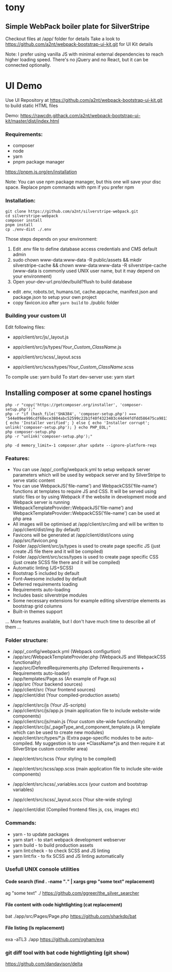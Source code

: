 # tony
## Simple WebPack boiler plate for SilverStripe

Checkout files at /app/ folder for details
Take a look to https://github.com/a2nt/webpack-bootstrap-ui-kit.git for UI Kit details

Note: I prefer using vanilla JS with minimal external dependencies to reach higher loading speed.
There's no jQuery and no React, but it can be connected optionally.

# UI Demo

Use UI Repository at https://github.com/a2nt/webpack-bootstrap-ui-kit.git to build static HTML files

Demo: https://rawcdn.githack.com/a2nt/webpack-bootstrap-ui-kit/master/dist/index.html

### Requirements:

-   composer
-   node
-   yarn
-   pnpm package manager

https://pnpm.js.org/en/installation

Note: You can use npm package manager, but this one will save your disc space. Replace pnpm commands with npm if you prefer npm

### Installation:

```
git clone https://github.com/a2nt/silverstripe-webpack.git
cd silverstripe-webpack
composer install
pnpm install
cp ./env-dist ./.env
```

Those steps depends on your environment:

1. Edit .env file to define database access credentials and CMS default admin
2. sudo chown www-data:www-data -R public/assets && mkdir silverstripe-cache && chown www-data:www-data -R silverstripe-cache (www-data is commonly used UNIX user name, but it may depend on your environment)
3. Open your-dev-url.pro/dev/build?flush to build database

-   edit .env, robots.txt, humans.txt, cache.appcache, manifest.json and package.json to setup your own project
-   copy favicon.ico after `yarn build` to ./public folder

### Building your custom UI

Edit following files:

-   app/client/src/js/\_layout.js
-   app/client/src/js/types/_Your_Custom_ClassName_.js

-   app/client/src/scss/\_layout.scss
-   app/client/src/scss/types/_Your_Custom_ClassName_.scss

To compile use: yarn build
To start dev-server use: yarn start

## Installing composer at some cpanel hostings

```
php -r "copy('https://getcomposer.org/installer', 'composer-setup.php');"
php -r "if (hash_file('SHA384', 'composer-setup.php') === '544e09ee996cdf60ece3804abc52599c22b1f40f4323403c44d44fdfdd586475ca9813a858088ffbc1f233e9b180f061') { echo 'Installer verified'; } else { echo 'Installer corrupt'; unlink('composer-setup.php'); } echo PHP_EOL;"
php composer-setup.php
php -r "unlink('composer-setup.php');"

php -d memory_limit=-1 composer.phar update --ignore-platform-reqs
```

### Features:

-   You can use /app/\_config/webpack.yml to setup webpack server parameters which will be used by webpack server and by SilverStripe to serve static content
-   You can use WebpackJS('file-name') and WebpackCSS('file-name') functions at templates to require JS and CSS. It will be served using static files or by using Webpack if the website in development mode and Webpack server is running
-   WebpackTemplateProvider::WebpackJS('file-name') and WebpackTemplateProvider::WebpackCSS('file-name') can be used at php area
-   All images will be optimised at /app/client/src/img and will be written to /app/client/dist/img (by default)
-   Favicons will be generated at /app/client/dist/icons using /app/src/favicon.png
-   Folder /app/client/src/js/types is used to create page specific JS (just create JS file there and it will be compiled)
-   Folder /app/clent/src/scss/types is used to create page specific CSS (just create SCSS file there and it will be compiled)
-   Automatic linting (JS+SCSS)
-   Bootstrap 5 included by default
-   Font-Awesome included by default
-   Deferred requirements loading
-   Requirements auto-loading
-   Includes basic silverstripe modules
-   Some necessary extensions for example editing silverstripe elements as bootstrap grid columns
-   Built-in themes support

... More features available, but I don't have much time to describe all of them ...

### Folder structure:

-   /app/\_config/webpack.yml (Webpack configurtion)
-   /app/src/WebpackTemplateProvider.php (WebpackJS and WebpackCSS functionality)
-   /app/src/DeferedRequirements.php (Deferred Requirements + Requirements auto-loader)
-   /app/templates/Page.ss (An example of Page.ss)
-   /app/src (Your backend sources)
-   /app/client/src (Your frontend sources)
-   /app/client/dist (Your compiled-production assets)

*   /app/client/src/js (Your JS-scripts)
*   /app/client/src/js/app.js (main application file to include website-wide components)
*   /app/client/src/js/main.js (Your custom site-wide functionality)
*   /app/client/src/js/\_pageType_and_component_template.js (A template which can be used to create new modules)
*   /app/client/src/types/*.js (Extra page-specific modules to be auto-compiled. My suggestion is to use *ClassName\*.js and then require it at SilverStripe custom controller area)

-   /app/clent/src/scss (Your styling to be compiled)
-   /app/clent/src/scss/app.scss (main application file to include site-wide components)
-   /app/clent/src/scss/\_variables.sccs (your custom and bootstrap variables)
-   /app/clent/src/scss/\_layout.sccs (Your site-wide styling)

-   /app/client/dist (Compiled frontend files js, css, images etc)

### Commands:

-   yarn - to update packages
-   yarn start - to start webpack development webserver
-   yarn build - to build production assets
-   yarn lint:check - to check SCSS and JS linting
-   yarn lint:fix - to fix SCSS and JS linting automatically

### Usefull UNIX console utilities

#### Code search  (find . -name "*.*" | xargs grep "some text" replacement)

ag "some text" ./
https://github.com/ggreer/the_silver_searcher

#### File content with code hightlighting (cat replacement)

bat ./app/src/Pages/Page.php
https://github.com/sharkdp/bat

#### File listing (ls replacement)

exa -aTL3 ./app
https://github.com/ogham/exa

### git diff tool with bat code hightlighting (git show)

https://github.com/dandavison/delta

